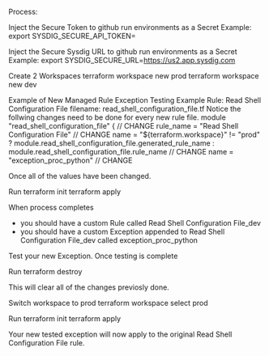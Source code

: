 Process:

Inject the Secure Token to github run environments as a Secret
Example:
export SYSDIG_SECURE_API_TOKEN=<token>

Inject the Secure Sysdig URL to github run environments as a Secret
Example:
export SYSDIG_SECURE_URL=https://us2.app.sysdig.com

Create 2 Workspaces
terraform workspace new prod
terraform workspace new dev

Example of New Managed Rule Exception Testing
Example Rule: Read Shell Configuration File
filename: read_shell_configuration_file.tf
Notice the follwing changes need to be done for every new rule file.
module "read_shell_configuration_file" { // CHANGE
rule_name = "Read Shell Configuration File" // CHANGE
name = "${terraform.workspace}" != "prod" ? module.read_shell_configuration_file.generated_rule_name : module.read_shell_configuration_file.rule_name // CHANGE
name   = "exception_proc_python" // CHANGE

Once all of the values have been changed.

Run
terraform init
terraform apply

When process completes 
- you should have a custom Rule called Read Shell Configuration File_dev
- you should have a custom Exception appended to Read Shell Configuration File_dev called exception_proc_python

Test your new Exception.
Once testing is complete

Run
terraform destroy

This will clear all of the changes previosly done.

Switch workspace to prod 
terraform workspace select prod

Run
terraform init
terraform apply

Your new tested exception will now apply to the original Read Shell Configuration File rule.



